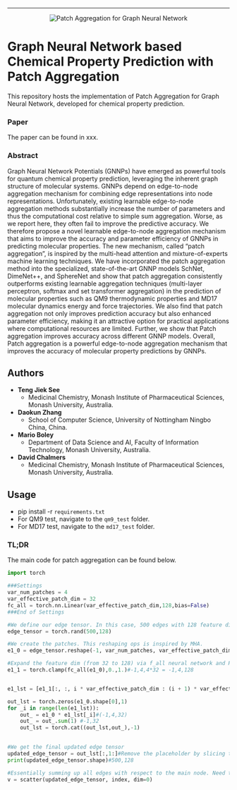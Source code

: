 ---

<div align="center">
  <img src="https://github.com/tengjieksee/Patch-aggregation-Graph-Neural-Network/assets/47586439/2fc4eac2-88dc-4852-bc24-86b0c7bb12e6" alt="Patch Aggregation for Graph Neural Network">
</div>

# Graph Neural Network based Chemical Property Prediction with Patch Aggregation

This repository hosts the implementation of Patch Aggregation for Graph Neural Network, developed for chemical property prediction.

### Paper

The paper can be found in xxx.

### Abstract

Graph Neural Network Potentials (GNNPs) have emerged as powerful tools for quantum chemical property prediction, leveraging the inherent graph structure of molecular systems. GNNPs depend on edge-to-node aggregation mechanism for combining edge representations into node representations. Unfortunately, existing learnable edge-to-node aggregation methods substantially increase the number of parameters and thus the computational cost relative to simple sum aggregation. Worse, as we report here, they often fail to improve the predictive accuracy. We therefore propose a novel learnable edge-to-node aggregation mechanism that aims to improve the accuracy and parameter efficiency of GNNPs in predicting molecular properties. The new mechanism, called “patch aggregation”, is inspired by the multi-head attention and mixture-of-experts machine learning techniques. We have incorporated the patch aggregation method into the specialized, state-of-the-art GNNP models SchNet, DimeNet++, and SphereNet and show that patch aggregation consistently outperforms existing learnable aggregation techniques (multi-layer perceptron, softmax and set transformer aggregation) in the prediction of molecular properties such as QM9 thermodynamic properties and MD17 molecular dynamics energy and force trajectories. We also find that patch aggregation not only improves prediction accuracy but also enhanced parameter efficiency, making it an attractive option for practical applications where computational resources are limited. Further, we show that Patch aggregation improves accuracy across different GNNP models. Overall, Patch aggregation is a powerful edge-to-node aggregation mechanism that improves the accuracy of molecular property predictions by GNNPs.

## Authors

- **Teng Jiek See**
  - Medicinal Chemistry, Monash Institute of Pharmaceutical Sciences, Monash University, Australia.
- **Daokun Zhang**
  - School of Computer Science, University of Nottingham Ningbo China, China.
- **Mario Boley**
  - Department of Data Science and AI, Faculty of Information Technology, Monash University, Australia.
- **David Chalmers**
  - Medicinal Chemistry, Monash Institute of Pharmaceutical Sciences, Monash University, Australia.

## Usage
- pip install -r `requirements.txt`
- For QM9 test, navigate to the `qm9_test` folder.
- For MD17 test, navigate to the `md17_test` folder.

### TL;DR

The main code for patch aggregation can be found below.

```python
import torch

###Settings
var_num_patches = 4
var_effective_patch_dim = 32
fc_all = torch.nn.Linear(var_effective_patch_dim,128,bias=False)
###End of Settings

#We define our edge tensor. In this case, 500 edges with 128 feature dimensions in each.
edge_tensor = torch.rand(500,128)

#We create the patches. This reshaping ops is inspired by MHA.
e1_0 = edge_tensor.reshape(-1, var_num_patches, var_effective_patch_dim)#(-1,4,32)

#Expand the feature dim (from 32 to 128) via f_all neural network and Restricting the numerical values of the patches to 0-1.
e1_1 = torch.clamp(fc_all(e1_0),0.,1.)#-1,4,4*32 = -1,4,128


e1_lst = [e1_1[:, :, i * var_effective_patch_dim : (i + 1) * var_effective_patch_dim] for i in range(var_num_patches)]

out_lst = torch.zeros(e1_0.shape[0],1)
for _i in range(len(e1_lst)):
    out_ = e1_0 * e1_lst[_i]#(-1,4,32)
    out_ = out_.sum(1) #-1,32
    out_lst = torch.cat((out_lst,out_),-1)
    

#We get the final updated edge tensor
updated_edge_tensor = out_lst[:,1:]#Remove the placeholder by slicing the tensor#5
print(updated_edge_tensor.shape)#500,128

#Essentially summing up all edges with respect to the main node. Need torch.scatter for this.
v = scatter(updated_edge_tensor, index, dim=0)





